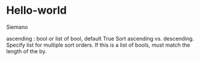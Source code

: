 # Hello-world
Siemano

ascending : bool or list of bool, default True
Sort ascending vs. descending. Specify list for multiple sort orders. If this is a list of bools, must match the length of the by.
